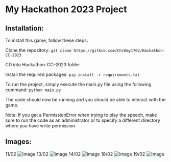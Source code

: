 # My Hackathon 2023 Project


## Installation:
To install this game, follow these steps:

Clone the repository: ```git clone https://github.com/Chr0my1702/Hackathon-CC-2023```

CD into Hackathon-CC-2023 folder

Install the required packages: ```pip install -r requirements.txt```

To run the project, simply execute the main.py file using the following command: `python main.py`

The code should now be running and you should be able to interact with the game.

Note: If you get a PermissionError when trying to play the speech, make sure to run the code as an administrator or to specify a different directory where you have write permission.




## Images:
11/02
![image](https://user-images.githubusercontent.com/49107678/218856958-cc1a219d-fee8-4670-a6cc-19fcb5cdfdf2.png)
13/02
![image](https://user-images.githubusercontent.com/49107678/218781097-42a8888c-3f42-498f-bafe-3e949a299b24.png)
14/02
![image](https://user-images.githubusercontent.com/49107678/218857225-86b98c64-644a-43e9-8f5d-0219aafdea96.png)
18/02
![image](https://user-images.githubusercontent.com/49107678/219955147-6e01c57c-cb28-4723-b7fb-a879a805030e.png)
19/02
![image](https://user-images.githubusercontent.com/49107678/219955194-2e79d34e-2307-49b5-81d3-e008af2e1dcb.png)
